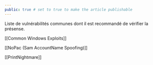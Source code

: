 ```yaml
---
public: true # set to true to make the article publishable
---
```


Liste de vulnérabilités communes dont il est recommandé de vérifier la présense.

[[Common Windows Exploits]]

[[NoPac (Sam AccountName Spoofing)]]

[[PrintNightmare]]
